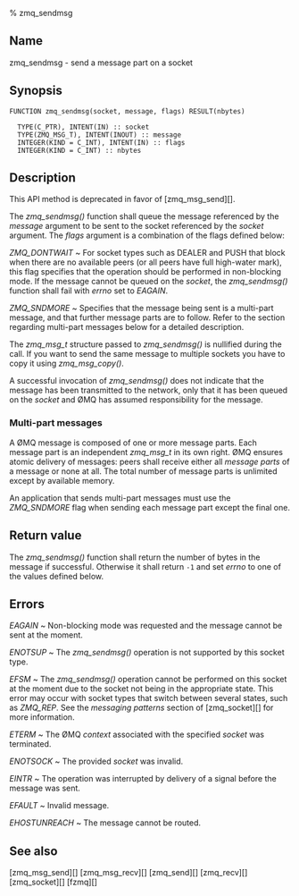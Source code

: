 % zmq_sendmsg


Name
----

zmq_sendmsg - send a message part on a socket


Synopsis
--------

~~~{.synopsis}
FUNCTION zmq_sendmsg(socket, message, flags) RESULT(nbytes)

  TYPE(C_PTR), INTENT(IN) :: socket
  TYPE(ZMQ_MSG_T), INTENT(INOUT) :: message
  INTEGER(KIND = C_INT), INTENT(IN) :: flags
  INTEGER(KIND = C_INT) :: nbytes
~~~


Description
-----------

This API method is deprecated in favor of [zmq_msg_send][].

The *zmq_sendmsg()* function shall queue the message referenced by the
_message_ argument to be sent to the socket referenced by the _socket_
argument.  The _flags_ argument is a combination of the flags defined below:

*ZMQ_DONTWAIT*
  ~ For socket types such as DEALER and PUSH that block when there are no
    available peers (or all peers have full high-water mark), this flag
    specifies that the operation should be performed in non-blocking mode.  If
    the message cannot be queued on the _socket_, the *zmq_sendmsg()* function
    shall fail with _errno_ set to *EAGAIN*.

*ZMQ_SNDMORE*
  ~ Specifies that the message being sent is a multi-part message, and that
    further message parts are to follow.  Refer to the section regarding
    multi-part messages below for a detailed description.

The *zmq_msg_t* structure passed to *zmq_sendmsg()* is nullified during the
call.  If you want to send the same message to multiple sockets you have to
copy it using *zmq_msg_copy()*.

A successful invocation of *zmq_sendmsg()* does not indicate that the message
has been transmitted to the network, only that it has been queued on the
_socket_ and ØMQ has assumed responsibility for the message.

### Multi-part messages

A ØMQ message is composed of one or more message parts. Each message part is an
independent *zmq_msg_t* in its own right.  ØMQ ensures atomic delivery of
messages: peers shall receive either all _message parts_ of a message or none
at all.  The total number of message parts is unlimited except by available
memory.

An application that sends multi-part messages must use the *ZMQ_SNDMORE* flag
when sending each message part except the final one.


Return value
------------

The *zmq_sendmsg()* function shall return the number of bytes in the message
if successful.  Otherwise it shall return `-1` and set _errno_ to one of the
values defined below.


Errors
------

*EAGAIN*
  ~ Non-blocking mode was requested and the message cannot be sent at the
    moment.

*ENOTSUP*
  ~ The *zmq_sendmsg()* operation is not supported by this socket type.

*EFSM*
  ~ The *zmq_sendmsg()* operation cannot be performed on this socket at the
    moment due to the socket not being in the appropriate state.  This error
    may occur with socket types that switch between several states, such as
    *ZMQ_REP*.  See the _messaging patterns_ section of [zmq_socket][] for more
    information.

*ETERM*
  ~ The ØMQ _context_ associated with the specified _socket_ was terminated.

*ENOTSOCK*
  ~ The provided _socket_ was invalid.

*EINTR*
  ~ The operation was interrupted by delivery of a signal before the message
    was sent.

*EFAULT*
  ~ Invalid message.

*EHOSTUNREACH*
  ~ The message cannot be routed.


See also
--------

[zmq_msg_send][]
[zmq_msg_recv][]
[zmq_send][]
[zmq_recv][]
[zmq_socket][]
[fzmq][]
